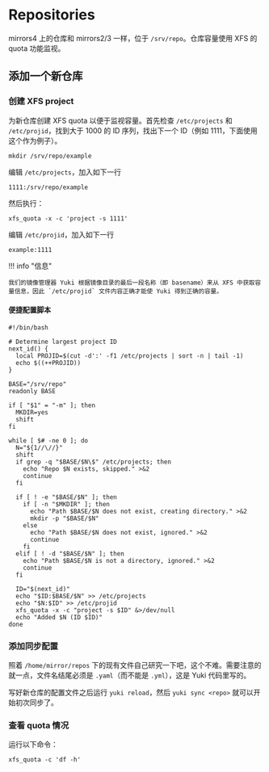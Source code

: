 # Repositories

mirrors4 上的仓库和 mirrors2/3 一样，位于 `/srv/repo`。仓库容量使用 XFS 的 quota 功能监视。

## 添加一个新仓库

### 创建 XFS project

为新仓库创建 XFS quota 以便于监视容量。首先检查 `/etc/projects` 和 `/etc/projid`，找到大于 1000 的 ID 序列，找出下一个 ID（例如 1111，下面使用这个作为例子）。

```shell
mkdir /srv/repo/example
```

编辑 `/etc/projects`，加入如下一行

```text
1111:/srv/repo/example
```

然后执行：

```shell
xfs_quota -x -c 'project -s 1111'
```

编辑 `/etc/projid`，加入如下一行

```text
example:1111
```

!!! info "信息"

    我们的镜像管理器 Yuki 根据镜像目录的最后一段名称（即 basename）来从 XFS 中获取容量信息，因此 `/etc/projid` 文件内容正确才能使 Yuki 得到正确的容量。

#### 便捷配置脚本

```shell
#!/bin/bash

# Determine largest project ID
next_id() {
  local PROJID=$(cut -d':' -f1 /etc/projects | sort -n | tail -1)
  echo $((++PROJID))
}

BASE="/srv/repo"
readonly BASE

if [ "$1" = "-m" ]; then
  MKDIR=yes
  shift
fi

while [ $# -ne 0 ]; do
  N="${1//\//}"
  shift
  if grep -q "$BASE/$N\$" /etc/projects; then
    echo "Repo $N exists, skipped." >&2
    continue
  fi

  if [ ! -e "$BASE/$N" ]; then
    if [ -n "$MKDIR" ]; then
      echo "Path $BASE/$N does not exist, creating directory." >&2
      mkdir -p "$BASE/$N"
    else
      echo "Path $BASE/$N does not exist, ignored." >&2
      continue
    fi
  elif [ ! -d "$BASE/$N" ]; then
    echo "Path $BASE/$N is not a directory, ignored." >&2
    continue
  fi

  ID="$(next_id)"
  echo "$ID:$BASE/$N" >> /etc/projects
  echo "$N:$ID" >> /etc/projid
  xfs_quota -x -c "project -s $ID" &>/dev/null
  echo "Added $N (ID $ID)"
done
```

### 添加同步配置

照着 `/home/mirror/repos` 下的现有文件自己研究一下吧，这个不难。需要注意的就一点，文件名结尾必须是 `.yaml`（而不能是 `.yml`），这是 Yuki 代码里写的。

写好新仓库的配置文件之后运行 `yuki reload`，然后 `yuki sync <repo>` 就可以开始初次同步了。

### 查看 quota 情况

运行以下命令：

```
xfs_quota -c 'df -h'
```
